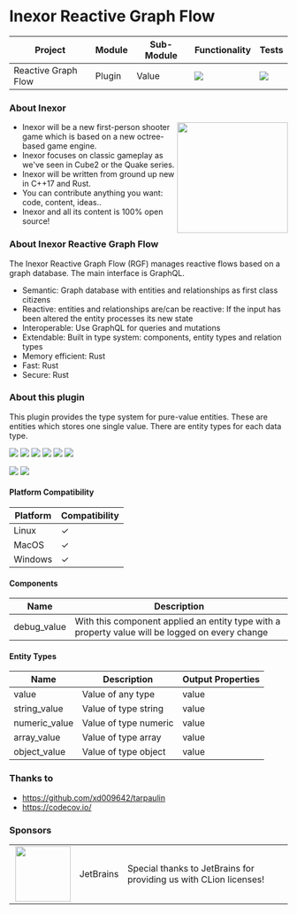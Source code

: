 # Inexor Reactive Graph Flow

| Project             | Module | Sub-Module | Functionality                                                        | Tests                                                                                                                                                  |
|---------------------|--------|------------|----------------------------------------------------------------------|--------------------------------------------------------------------------------------------------------------------------------------------------------|
| Reactive Graph Flow | Plugin | Value      | <img src="https://img.shields.io/badge/state-completed-brightgreen"> | [<img src="https://img.shields.io/codecov/c/github/inexorgame/inexor-rgf-plugin-value">](https://app.codecov.io/gh/inexorgame/inexor-rgf-plugin-value) |

### About Inexor

<a href="https://inexor.org/">
<img align="right" width="200" height="200" src="https://raw.githubusercontent.com/inexorgame/inexor-rgf-plugin-value/main/docs/images/inexor_2.png">
</a>

* Inexor will be a new first-person shooter game which is based on a new octree-based game engine.
* Inexor focuses on classic gameplay as we've seen in Cube2 or the Quake series.
* Inexor will be written from ground up new in C++17 and Rust.
* You can contribute anything you want: code, content, ideas..
* Inexor and all its content is 100% open source!

### About Inexor Reactive Graph Flow

The Inexor Reactive Graph Flow (RGF) manages reactive flows based on a graph database. The main interface is GraphQL.

* Semantic: Graph database with entities and relationships as first class citizens
* Reactive: entities and relationships are/can be reactive: If the input has been altered the entity processes its new state
* Interoperable: Use GraphQL for queries and mutations
* Extendable: Built in type system: components, entity types and relation types
* Memory efficient: Rust
* Fast: Rust
* Secure: Rust

### About this plugin

This plugin provides the type system for pure-value entities. These are entities which stores one single value.
There are entity types for each data type.

[<img src="https://img.shields.io/badge/Language-Rust-brightgreen">](https://www.rust-lang.org/)
[<img src="https://img.shields.io/badge/Platforms-Linux%20%26%20Windows-brightgreen">]()
[<img src="https://img.shields.io/github/workflow/status/inexorgame/inexor-rgf-plugin-value/Rust">](https://github.com/inexorgame/inexor-rgf-plugin-value/actions?query=workflow%3ARust)
[<img src="https://img.shields.io/github/last-commit/inexorgame/inexor-rgf-plugin-value">]()
[<img src="https://img.shields.io/github/languages/code-size/inexorgame/inexor-rgf-plugin-value">]()
[<img src="https://img.shields.io/codecov/c/github/inexorgame/inexor-rgf-plugin-value">](https://app.codecov.io/gh/inexorgame/inexor-rgf-plugin-value)

[<img src="https://img.shields.io/github/license/inexorgame/inexor-rgf-plugin-value">](https://github.com/inexorgame/inexor-rgf-plugin-value/blob/main/LICENSE)
[<img src="https://img.shields.io/discord/698219248954376256?logo=discord">](https://discord.com/invite/acUW8k7)

#### Platform Compatibility

| Platform | Compatibility |
|----------|---------------|
| Linux    | ✓             |
| MacOS    | ✓             |
| Windows  | ✓             |

#### Components

| Name        | Description                                                                                     |
|-------------|-------------------------------------------------------------------------------------------------|
| debug_value | With this component applied an entity type with a property value will be logged on every change |

#### Entity Types

| Name          | Description           | Output Properties |
|---------------|-----------------------|-------------------|
| value         | Value of any type     | value             |
| string_value  | Value of type string  | value             |
| numeric_value | Value of type numeric | value             |
| array_value   | Value of type array   | value             |
| object_value  | Value of type object  | value             |

### Thanks to

* https://github.com/xd009642/tarpaulin
* https://codecov.io/

### Sponsors

|                                                                                                                                                                                                                             |           |                                                                   |
|-----------------------------------------------------------------------------------------------------------------------------------------------------------------------------------------------------------------------------|-----------|-------------------------------------------------------------------|
| <a href="https://www.jetbrains.com/?from=github.com/inexorgame"><img align="right" width="100" height="100" src="https://raw.githubusercontent.com/inexorgame/inexor-rgf-plugin-value/main/docs/images/icon_CLion.svg"></a> | JetBrains | Special thanks to JetBrains for providing us with CLion licenses! |
